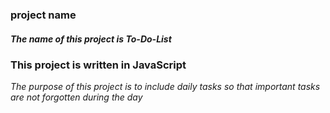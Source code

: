 ### project name
##### *The name of this project is To-Do-List* 

### This project is written in JavaScript
*The purpose of this project is to include daily tasks so that important tasks are not forgotten during the day* 
